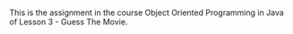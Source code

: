 This is the assignment in the course Object Oriented Programming in Java of Lesson 3 - Guess The Movie.
